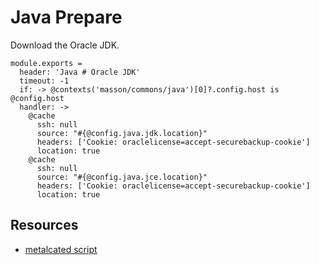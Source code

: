 
# Java Prepare

Download the Oracle JDK.

    module.exports =
      header: 'Java # Oracle JDK'
      timeout: -1
      if: -> @contexts('masson/commons/java')[0]?.config.host is @config.host
      handler: ->
        @cache
          ssh: null
          source: "#{@config.java.jdk.location}"
          headers: ['Cookie: oraclelicense=accept-securebackup-cookie']
          location: true
        @cache
          ssh: null
          source: "#{@config.java.jce.location}"
          headers: ['Cookie: oraclelicense=accept-securebackup-cookie']
          location: true

## Resources

*   [metalcated script](https://github.com/metalcated/Scripts/blob/master/install_java.sh)
